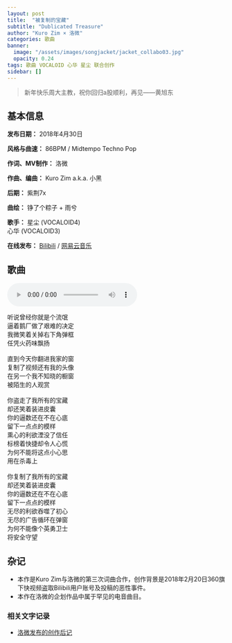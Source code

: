 ```yaml
---
layout: post
title:  "被复制的宝藏"
subtitle: "Dublicated Treasure"
author: "Kuro Zim × 洛微"
categories: 歌曲
banner: 
  image: "/assets/images/songjacket/jacket_collabo03.jpg"
  opacity: 0.24
tags: 歌曲 VOCALOID 心华 星尘 联合创作
sidebar: []
---
```


>  新年快乐周大主教，祝你回归a股顺利，再见——黄旭东

## 基本信息

**发布日期：** 2018年4月30日

**风格与曲速：** 86BPM / Midtempo Techno Pop

**作词、MV制作：** 洛微

**作曲、编曲：** Kuro Zim a.k.a. 小黑

**后期：** 紫荆7x

**曲绘：** 铮了个粽子 + 雨兮

**歌手：**  星尘 (VOCALOID4)<br>心华 (VOCALOID3)

**在线发布：** [Bilibili](https://www.bilibili.com/video/av22724448?p=1) / [网易云音乐](https://music.163.com/song?id=549768692)


## 歌曲

<audio controls><source src="/assets/audio/collab03.mp3" type="audio/mp3"></audio>

<pre>
听说曾经你就是个流氓
逼着鹅厂做了艰难的决定
我微笑着关掉右下角弹框
任凭火药味飘扬

直到今天你翻进我家的窗
复制了视频还有我的头像
在另一个我不知晓的橱窗
被陌生的人观赏

你盗走了我所有的宝藏  
却还笑着装进皮囊
你的逼数还在不在心底  
留下一点点的模样
熏心的利欲湮没了信任  
标榜着快捷却令人心慌
为何不能将这点小心思  
用在杀毒上

你复制了我所有的宝藏  
却还笑着装进皮囊
你的逼数还在不在心底  
留下一点点的模样
无尽的利欲吞噬了初心  
无尽的广告循环在弹窗
为何不能像个英勇卫士  
将安全守望
</pre>

## 杂记

* 本作是Kuro Zim与洛微的第三次词曲合作，创作背景是2018年2月20日360旗下快视频盗取Bilibili用户账号及投稿的恶性事件。
* 本作在洛微的企划作品中属于罕见的电音曲目。

### 相关文字记录

* [洛微发布的创作后记](https://www.bilibili.com/read/cv440367/)